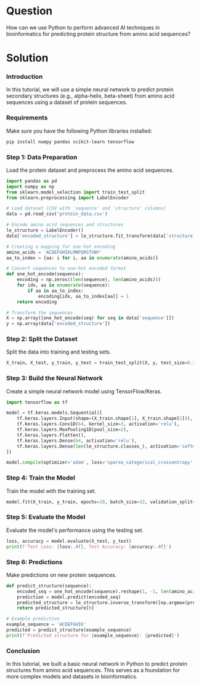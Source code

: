 # Question
How can we use Python to perform advanced AI techniques in bioinformatics for predicting protein structure from amino acid sequences?

# Solution

### Introduction
In this tutorial, we will use a simple neural network to predict protein secondary structures (e.g., alpha-helix, beta-sheet) from amino acid sequences using a dataset of protein sequences.

### Requirements
Make sure you have the following Python libraries installed:
```bash
pip install numpy pandas scikit-learn tensorflow
```

### Step 1: Data Preparation
Load the protein dataset and preprocess the amino acid sequences.

```python
import pandas as pd
import numpy as np
from sklearn.model_selection import train_test_split
from sklearn.preprocessing import LabelEncoder

# Load dataset (CSV with 'sequence' and 'structure' columns)
data = pd.read_csv('protein_data.csv')

# Encode amino acid sequences and structures
le_structure = LabelEncoder()
data['encoded_structure'] = le_structure.fit_transform(data['structure'])

# Creating a mapping for one-hot encoding
amino_acids = 'ACDEFGHIKLMNPQRSTVWY'
aa_to_index = {aa: i for i, aa in enumerate(amino_acids)}

# Convert sequences to one-hot encoded format
def one_hot_encode(sequence):
    encoding = np.zeros((len(sequence), len(amino_acids)))
    for idx, aa in enumerate(sequence):
        if aa in aa_to_index:
            encoding[idx, aa_to_index[aa]] = 1
    return encoding

# Transform the sequences
X = np.array([one_hot_encode(seq) for seq in data['sequence']])
y = np.array(data['encoded_structure'])
```

### Step 2: Split the Dataset
Split the data into training and testing sets.

```python
X_train, X_test, y_train, y_test = train_test_split(X, y, test_size=0.2, random_state=42)
```

### Step 3: Build the Neural Network
Create a simple neural network model using TensorFlow/Keras.

```python
import tensorflow as tf

model = tf.keras.models.Sequential([
    tf.keras.layers.Input(shape=(X_train.shape[1], X_train.shape[2])),
    tf.keras.layers.Conv1D(64, kernel_size=3, activation='relu'),
    tf.keras.layers.MaxPooling1D(pool_size=2),
    tf.keras.layers.Flatten(),
    tf.keras.layers.Dense(64, activation='relu'),
    tf.keras.layers.Dense(len(le_structure.classes_), activation='softmax')
])

model.compile(optimizer='adam', loss='sparse_categorical_crossentropy', metrics=['accuracy'])
```

### Step 4: Train the Model
Train the model with the training set.

```python
model.fit(X_train, y_train, epochs=10, batch_size=32, validation_split=0.1)
```

### Step 5: Evaluate the Model
Evaluate the model's performance using the testing set.

```python
loss, accuracy = model.evaluate(X_test, y_test)
print(f'Test Loss: {loss:.4f}, Test Accuracy: {accuracy:.4f}')
```

### Step 6: Predictions
Make predictions on new protein sequences.

```python
def predict_structure(sequence):
    encoded_seq = one_hot_encode(sequence).reshape(1, -1, len(amino_acids))
    prediction = model.predict(encoded_seq)
    predicted_structure = le_structure.inverse_transform([np.argmax(prediction)])
    return predicted_structure[0]

# Example prediction
example_sequence = 'ACDEFGHIK'
predicted = predict_structure(example_sequence)
print(f'Predicted structure for {example_sequence}: {predicted}')
```

### Conclusion
In this tutorial, we built a basic neural network in Python to predict protein structures from amino acid sequences. This serves as a foundation for more complex models and datasets in bioinformatics.